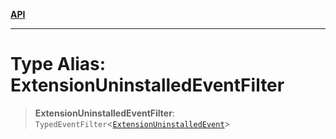 [**API**](../../../README.md)

***

# Type Alias: ExtensionUninstalledEventFilter

> **ExtensionUninstalledEventFilter**: `TypedEventFilter`\<[`ExtensionUninstalledEvent`](ExtensionUninstalledEvent.md)\>
